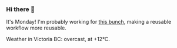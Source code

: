 ### Hi there :wave:

It's Monday! I'm probably working for [this bunch](https://github.com/kohofinancial), making a reusable workflow more reusable.

Weather in Victoria BC: overcast, at +12°C.
